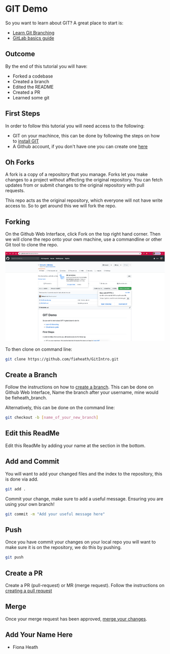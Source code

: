 # GIT Demo

So you want to learn about GIT? A great place to start is:
* [Learn Git Branching](https://learngitbranching.js.org/)
* [GitLab basics guide](https://docs.gitlab.com/ee/gitlab-basics/README.html)

## Outcome
By the end of this tutorial you will have:
* Forked a codebase
* Created a branch
* Edited the README
* Created a PR
* Learned some git


## First Steps
In order to follow this tutorial you will need access to the following:
* GIT on your machince, this can be done by following the steps on how to [install GIT](https://git-scm.com/book/en/v2/Getting-Started-Installing-Git) 
* A Github account, if you don't have one you can create one [here](https://github.com/join)

## Oh Forks
A fork is a copy of a repository that you manage. Forks let you make changes to a project without affecting the original repository. You can fetch updates from or submit changes to the original repository with pull requests.

This repo acts as the original repository, which everyone will not have write access to. So to get around this we will fork the repo.

## Forking 
On the Github Web Interface, click Fork on the top right hand corner. Then we will clone the repo onto your own machine, use a commandline or other Git tool to clone the repo.

![Fork](https://github.com/ladiesofcode/GitIntro/blob/master/ForkExample.png)

To then clone on command line:

```bash
git clone https://github.com/fieheath/GitIntro.git
```

## Create a Branch

Follow the instructions on how to [create a branch](https://help.github.com/en/github/collaborating-with-issues-and-pull-requests/creating-and-deleting-branches-within-your-repository). This can be done on Github Web Interface, Name the branch after your username, mine would be fieheath_branch.

Alternatively, this can be done on the command line:

```bash
git checkout -b [name_of_your_new_branch]
```

## Edit this ReadMe
Edit this ReadMe by adding your name at the section in the bottom. 

## Add and Commit
You will want to add your changed files and the index to the repository, this is done via add.

```bash
git add .
```

Commit your change, make sure to add a useful message. Ensuring you are using your own branch!

```bash
git commit -m "Add your useful message here"
```

## Push

Once you have commit your changes on your local repo you will want to make sure it is on the repository, we do this by pushing.

```bash
git push
```

## Create a PR

Create a PR (pull-request) or MR (merge request). Follow the instructions on [creating a pull request](https://help.github.com/en/github/collaborating-with-issues-and-pull-requests/creating-a-pull-request)

## Merge

Once your merge request has been approved, [merge your changes](https://help.github.com/en/github/collaborating-with-issues-and-pull-requests/merging-a-pull-request).

## Add Your Name Here
* Fiona Heath
